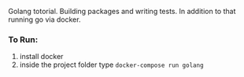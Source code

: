 Golang totorial. Building packages and writing tests. In addition to that running go via docker. 


### To Run:

1. install docker
2. inside the project folder type `docker-compose run golang`

